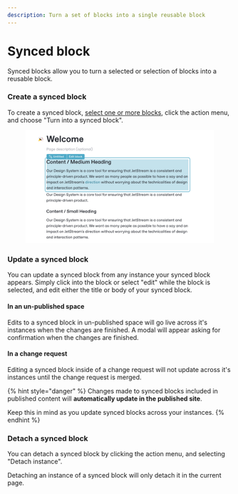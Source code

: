 ```yaml
---
description: Turn a set of blocks into a single reusable block
---
```


# Synced block

Synced blocks allow you to turn a selected or selection of blocks into a reusable block.&#x20;

### Create a synced block

To create a synced block, [select one or more blocks](./#selecting-blocks-and-interacting-with-selected-blocks), click the action menu, and choose "Turn into a synced block".&#x20;

<figure><img src="../../.gitbook/assets/image (13).png" alt="" width="563"><figcaption></figcaption></figure>

### Update a synced block

You can update a synced block from any instance your synced block appears. Simply click into the block or select "edit" while the block is selected, and edit either the title or body of your synced block.

#### In an un-published space

Edits to a synced block in un-published space will go live across it's instances when the changes are finished. A modal will appear asking for confirmation when the changes are finished.

#### In a change request&#x20;

Editing a synced block inside of a change request will not update across it's instances until the change request is merged.&#x20;

{% hint style="danger" %}
Changes made to synced blocks included in published content will **automatically update in the published site**.

Keep this in mind as you update synced blocks across your instances.
{% endhint %}

### Detach a synced block

You can detach a synced block by clicking the action menu, and selecting "Detach instance".

Detaching an instance of a synced block will only detach it in the current page.
